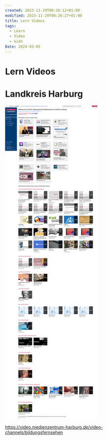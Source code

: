 ```yaml
---
created: 2023-11-29T00:26:12+01:00
modified: 2023-11-29T00:26:27+01:00
title: Lern Videos
tags:
  - Learn
  - Video
  - kids
Date: 2024-03-05
---
```


# Lern Videos 
# Landkreis Harburg

![](_asset/2023-11-29_LernVideos_image_1.png)

https://video.medienzentrum-harburg.de/video-channels/bildungsfernsehen

